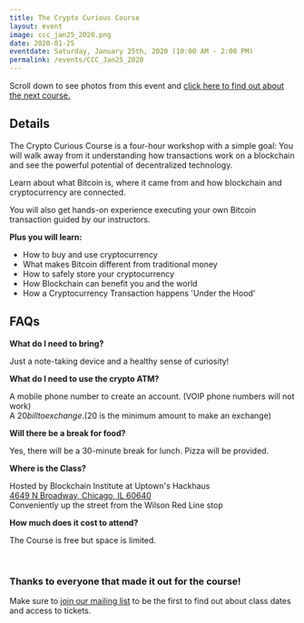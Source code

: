 ```yaml
---
title: The Crypto Curious Course
layout: event
image: ccc_jan25_2020.png
date: 2020-01-25
eventdate: Saturday, January 25th, 2020 (10:00 AM - 2:00 PM)
permalink: /events/CCC_Jan25_2020
---
```

Scroll down to see photos from this event and <a href="https://weteachblockchain.org/crypto-curious/" target="_blank" rel="noopener noreferrer">click here to find out about the next course.</a></p><h2>Details</h2><p>The Crypto Curious Course is a four-hour workshop with a simple goal: You will walk away from it understanding how transactions work on a blockchain and see the powerful potential of decentralized technology.</p><p>Learn about what Bitcoin is, where it came from and how blockchain and cryptocurrency are connected.</p><p>You will also get hands-on experience executing your own Bitcoin transaction guided by our instructors.</p><p><b>Plus you will learn:</b></p><ul><li>How to buy and use cryptocurrency</li><li>What makes Bitcoin different from traditional money</li><li>How to safely store your cryptocurrency</li><li>How Blockchain can benefit you and the world</li><li>How a Cryptocurrency Transaction happens 'Under the Hood'</li></ul><h2>FAQs</h2><p><strong>What do I need to bring?</strong></p><p>Just a note-taking device and a healthy sense of curiosity!</p><p><strong>What do I need to use the crypto ATM?</strong></p><p>A mobile phone number to create an account. (VOIP phone numbers will not work)<br />A $20 bill to exchange. ($20 is the minimum amount to make an exchange)</p><p><strong>Will there be a break for food?</strong></p><p>Yes, there will be a 30-minute break for lunch. Pizza will be provided.</p><p><strong>Where is the Class?</strong></p><p>Hosted by Blockchain Institute at Uptown's Hackhaus<br /><a href="https://www.google.com/maps?ll=41.966815,-87.658042&amp;z=16&amp;t=m&amp;hl=en-US&amp;gl=US&amp;mapclient=embed&amp;q=4649+N+Broadway+Chicago,+IL+60640" target="_blank" rel="noopener noreferrer">4649 N Broadway, Chicago, IL 60640</a><br />Conveniently up the street from the Wilson Red Line stop</p><p><strong>​How much does it cost to attend?</strong></p><p>The Course is free but space is limited. </p><p> </p>		
<h3>Thanks to everyone that made it out for the course!</h3>
Make sure to <a href="http://eepurl.com/gFnH09" target="_blank" rel="noopener noreferrer">join our mailing list</a> to be the first to find out about class dates and access to tickets.		
